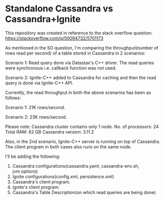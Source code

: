 # Standalone Cassandra vs Cassandra+Ignite

This repository was created in reference to the stack overflow question: https://stackoverflow.com/q/50094732/5701173

As mentioned in the SO question, I'm comparing the throughput(number of rows read per second) of a table stored in Cassandra in 2 scenarios:

Scenario 1: Read query done via Datastax's C++ driver. The read queries were synchronous i.e. callback function was not used.

Scenario 2: Ignite-C++ added to Cassandra for caching and then the read query is done via Ignite-C++ API.

Currently, the read throughput in both the above scenarios has been as follows:

Scenario 1: 21K rows/second.

Scenario 2: 23K rows/second.

Please note:
Cassandra cluster contains only 1 node. 
No. of processors: 24
Total RAM: 62 GB
Cassandra version: 3.11.2

Also, in the 2nd scenario, Ignite-C++ server is running on top of Cassandra. The client program in both cases also runs on the same node.


I'll be adding the following:

1. Cassandra configurations(cassandra.yaml, cassandra-env.sh, jvm.options)
2. Ignite configurations(config.xml, persistence.xml)
3. Cassandra's client program.
4. Ignite's client program.
5. Cassandra's Table Description(on which read queries are being done)




